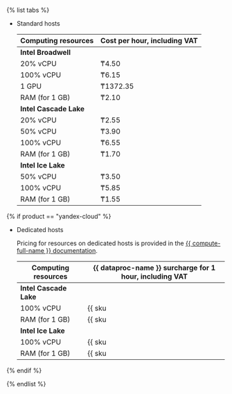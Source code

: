{% list tabs %}

- Standard hosts

   | Computing resources | Cost per hour, including VAT |
   |------------------------|-------------------------|
   | **Intel Broadwell** |
   | 20% vCPU | ₸4.50 |
   | 100% vCPU | ₸6.15 |
   | 1 GPU | ₸1372.35 |
   | RAM (for 1 GB) | ₸2.10 |
   | **Intel Cascade Lake** |
   | 20% vCPU | ₸2.55 |
   | 50% vCPU | ₸3.90 |
   | 100% vCPU | ₸6.55 |
   | RAM (for 1 GB) | ₸1.70 |
   | **Intel Ice Lake** |
   | 50% vCPU | ₸3.50 |
   | 100% vCPU | ₸5.85 |
   | RAM (for 1 GB) | ₸1.55 |

{% if product == "yandex-cloud" %}

- Dedicated hosts

   Pricing for resources on dedicated hosts is provided in the [{{ compute-full-name }} documentation](../../compute/pricing.md#prices-dedicated-host).

   | Computing resources | {{ dataproc-name }} surcharge for 1 hour, including VAT |
   |------------------------|------------------------------------------------|
   | **Intel Cascade Lake** |
   | 100% vCPU | {{ sku|KZT|mdb.dataproc.v2.cpu.c100|string }} |
   | RAM (for 1 GB) | {{ sku|KZT|mdb.dataproc.v2.ram|string }} |
   | **Intel Ice Lake** |
   | 100% vCPU | {{ sku|KZT|mdb.dataproc.v3.cpu.c100|string }} |
   | RAM (for 1 GB) | {{ sku|KZT|mdb.dataproc.v3.ram|string }} |

{% endif %}

{% endlist %}
